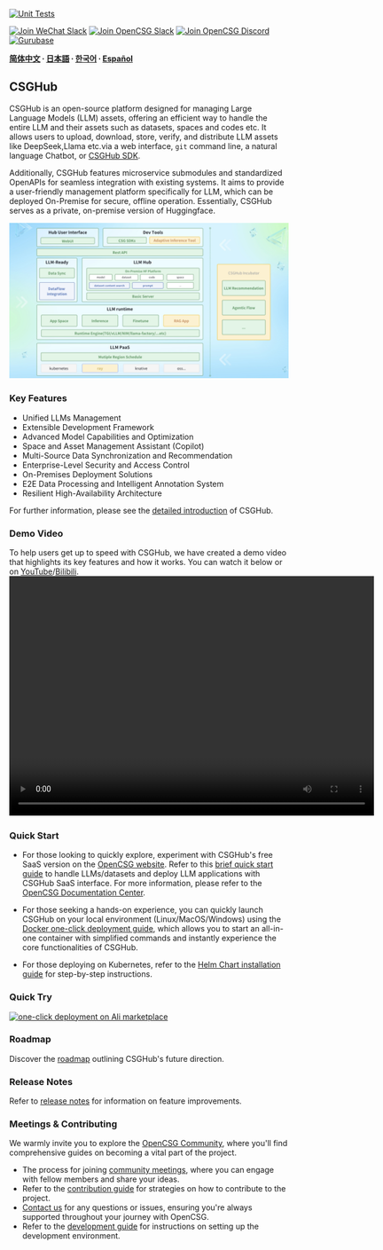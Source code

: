 [![Unit Tests](https://github.com/OpenCSGs/csghub/actions/workflows/unit_tests.yml/badge.svg)](https://github.com/OpenCSGs/csghub/actions/workflows/unit_tests.yml)

[![Join WeChat Slack](https://img.shields.io/badge/wechat-join_chat-white.svg?logo=wechat&style=social)](./docs/images/wechat-assistant-new.png)
[![Join OpenCSG Slack](https://img.shields.io/badge/slack-join_chat-white.svg?logo=slack&style=social)](https://join.slack.com/t/opencsghq/shared_invite/zt-2fmtem7hs-s_RmMeoOIoF1qzslql2q~A)
[![Join OpenCSG Discord](https://img.shields.io/badge/discord-join_chat-white.svg?logo=discord&style=social)](https://discord.gg/bXnu4C9BkR)
[![Gurubase](https://img.shields.io/badge/Gurubase-Ask%20CSGHub%20Guru-006BFF?style=social)](https://gurubase.io/g/csghub)

**[简体中文](README_zh.md) ∙ [日本語](README_jp.md) ∙ [한국어](README_kr.md) ∙ [Español](README_es.md)**

## CSGHub

CSGHub is an open-source platform designed for managing Large Language Models (LLM) assets, offering an efficient way to handle the entire LLM and their assets such as datasets, spaces and codes etc. It allows users to upload, download, store, verify, and distribute LLM assets like DeepSeek,Llama etc.via a web interface, `git` command line, a natural language Chatbot, or [CSGHub SDK](https://github.com/OpenCSGs/csghub-sdk).

Additionally, CSGHub features microservice submodules and standardized OpenAPIs for seamless integration with existing systems. It aims to provide a user-friendly management platform specifically for LLM, which can be deployed On-Premise for secure, offline operation. Essentially, CSGHub serves as a private, on-premise version of Huggingface.

![CSGHub](./docs/images/csghub_framework.png)

### Key Features

- Unified LLMs Management
- Extensible Development Framework
- Advanced Model Capabilities and Optimization
- Space and Asset Management Assistant (Copilot)
- Multi-Source Data Synchronization and Recommendation
- Enterprise-Level Security and Access Control
- On-Premises Deployment Solutions
- E2E Data Processing and Intelligent Annotation System
- Resilient High-Availability Architecture

For further information, please see the [detailed introduction](./docs/detailed_intro_en.md) of CSGHub.

### Demo Video

To help users get up to speed with CSGHub, we have created a demo video that highlights its key features and how it works. You can watch it below or on [YouTube](https://www.youtube.com/watch?v=6LwGQ07qBxU)/[Bilibili](https://www.bilibili.com/video/BV1ynmxY3EXz/).
<video width="658" height="432" src="https://github.com/user-attachments/assets/04f9fa17-9294-44c1-8c4a-4d7b9a5c66fa"></video>

### Quick Start

- For those looking to quickly explore, experiment with CSGHub's free SaaS version on the [OpenCSG website](https://opencsg.com). Refer to this [brief quick start guide](./docs/csghub_saas_en.md) to handle LLMs/datasets and deploy LLM applications with CSGHub SaaS interface.
For more information, please refer to the [OpenCSG Documentation Center](https://opencsg.com/docs/en/intro).

- For those seeking a hands-on experience, you can quickly launch CSGHub on your local environment (Linux/MacOS/Windows) using the [Docker one-click deployment guide](https://github.com/OpenCSGs/csghub-installer/tree/main/docker), which allows you to start an all-in-one container with simplified commands and instantly experience the core functionalities of CSGHub.

- For those deploying on Kubernetes, refer to the [Helm Chart installation guide](https://github.com/OpenCSGs/csghub-installer/tree/main/helm) for step-by-step instructions.

### Quick Try
[![one-click deployment on Ali marketplace](https://img.alicdn.com/imgextra/i1/O1CN01YT0adL1pi2znO6BAJ_!!6000000005393-55-tps-208-40.svg)](https://market.aliyun.com/products/56014009/cmgj00068499.html?source=5176.29345612&userCode=swc743za)

### Roadmap

Discover the [roadmap](./docs/roadmap_en.md) outlining CSGHub's future direction.

### Release Notes

Refer to [release notes](./docs/release_notes.md) for information on feature improvements.

### Meetings & Contributing

We warmly invite you to explore the [OpenCSG Community](https://github.com/OpenCSGs/community), where you'll find comprehensive guides on becoming a vital part of the project.

- The process for joining [community meetings](https://github.com/OpenCSGs/community?tab=readme-ov-file#community-meeting), where you can engage with fellow members and share your ideas.
- Refer to the [contribution guide](https://github.com/OpenCSGs/community/blob/main/guidelines/CONTRIBUTING_en.md) for strategies on how to contribute to the project.
- [Contact us](https://github.com/OpenCSGs/community?tab=readme-ov-file#questions-and-issues) for any questions or issues, ensuring you're always supported throughout your journey with OpenCSG.
- Refer to the [development guide](./docs/setup_en.md) for instructions on setting up the development environment.

